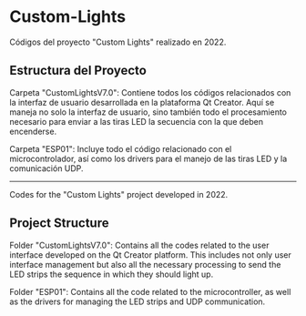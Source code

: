 # Custom-Lights
Códigos del proyecto "Custom Lights" realizado en 2022.

## Estructura del Proyecto
Carpeta "CustomLightsV7.0": Contiene todos los códigos relacionados con la interfaz de usuario desarrollada en la plataforma Qt Creator. Aquí se maneja no solo la interfaz de usuario, sino también todo el procesamiento necesario para enviar a las tiras LED la secuencia con la que deben encenderse.

Carpeta "ESP01": Incluye todo el código relacionado con el microcontrolador, así como los drivers para el manejo de las tiras LED y la comunicación UDP.

------------------------------------------------------------------------------------------------------------------------------

Codes for the "Custom Lights" project developed in 2022.

## Project Structure
Folder "CustomLightsV7.0": Contains all the codes related to the user interface developed on the Qt Creator platform. This includes not only user interface management but also all the necessary processing to send the LED strips the sequence in which they should light up.

Folder "ESP01": Contains all the code related to the microcontroller, as well as the drivers for managing the LED strips and UDP communication.